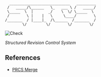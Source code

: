       ____________________________   _________
     /   _____/\______   \_   ___ \ /   _____/
     \_____  \  |       _/    \  \/ \_____  \ 
     /        \ |    |   \     \____/        \
    /_______  / |____|_  /\______  /_______  /
            \/         \/        \/        \/

![Check](https://github.com/sebastien/srcs/actions/workflows/check.yml/badge.svg)

*Structured Revision Control System*

## References

- [PRCS Merge](https://prcs.sourceforge.net/merge.html)

